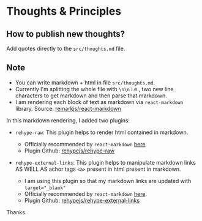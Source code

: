 # Thoughts & Principles

## How to publish new thoughts?

Add quotes directly to the `src/thoughts.md` file.

## Note

- You can write markdown + html in file `src/thoughts.md`.
- Currently I'm splitting the whole file with `\n\n` i.e., two new line characters to get markdown and then parse that markdown.
- I am rendering each block of text as markdown via `react-markdown` library. Source: [remarkjs/react-markdown](https://github.com/remarkjs/react-markdown)

In this markdown rendering, I added two plugins:

- `rehype-raw`: This plugin helps to render html contained in markdown.
  - Officially recommended by `react-markdown` [here](https://github.com/remarkjs/react-markdown#appendix-a-html-in-markdown).
  - Plugin Github: [rehypejs/rehype-raw](https://github.com/rehypejs/rehype-raw)
- `rehype-external-links`: This plugin helps to manipulate markdown links AS WELL AS achor tags `<a>` present in html present in markdown.

  - I am using this plugin so that my markdown links are updated with `target="_blank"`
  - Officially recommended by `react-markdown` [here](https://github.com/remarkjs/react-markdown/blob/main/changelog.md#900---2023-09-27).
  - Plugin Github: [rehypejs/rehype-external-links](https://github.com/rehypejs/rehype-external-links)

Thanks.
